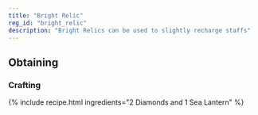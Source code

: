 ```yaml
---
title: "Bright Relic"
reg_id: "bright_relic"
description: "Bright Relics can be used to slightly recharge staffs"
---
```


## Obtaining
### Crafting
{% include recipe.html ingredients="2 Diamonds and 1 Sea Lantern" %}
